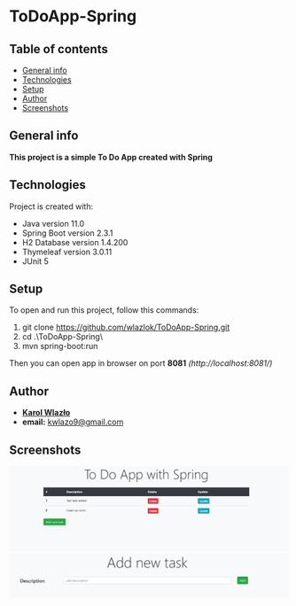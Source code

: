 # ToDoApp-Spring
## Table of contents
* [General info](#general-info)
* [Technologies](#technologies)
* [Setup](#setup)
* [Author](#author)
* [Screenshots](#screenshots)

## General info
**This project is a simple To Do App created with Spring**

## Technologies
Project is created with:
* Java version 11.0
* Spring Boot version 2.3.1
* H2 Database version 1.4.200
* Thymeleaf version 3.0.11
* JUnit 5

## Setup
To open and run this project, follow this commands:
1. git clone https://github.com/wlazlok/ToDoApp-Spring.git
2. cd .\ToDoApp-Spring\
3. mvn spring-boot:run

Then you can open app in browser on port **8081** *(http://localhost:8081/)*

## Author
* **[Karol Wlazło](https://github.com/wlazlok)**
* **email:** kwlazo9@gmail.com

## Screenshots

![Index page](./images/index.PNG)
![Add new task](./images/addTask.PNG)
